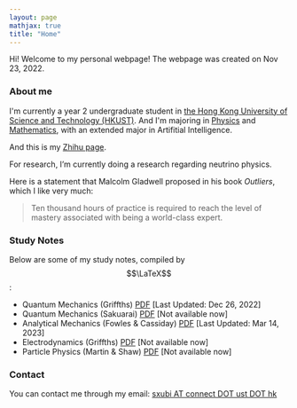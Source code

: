 ```yaml
---
layout: page
mathjax: true
title: "Home"
---
```


Hi! Welcome to my personal webpage! The webpage was created on Nov 23, 2022.

### About me
I'm currently a year 2 undergraduate student in [the Hong Kong University of Science and Technology (HKUST)](https://hkust.edu.hk). And I'm majoring in [Physics](https://physics.ust.hk/) and [Mathematics](https://www.math.hkust.edu.hk/), with an extended major in Artifitial Intelligence.

And this is my [Zhihu page](https://www.zhihu.com/people/chaoszz-27).

For research, I’m currently doing a research regarding neutrino physics.

Here is a statement that Malcolm Gladwell proposed in his book *Outliers*, which I like very much:
> Ten thousand hours of practice is required to reach the level of mastery associated with being a world-class expert.

### Study Notes
Below are some of my study notes, compiled by $$\LaTeX$$:
* Quantum Mechanics (Griffths) [PDF](https://sxubi.github.io/Quantum_Mechanics_Notes.pdf) 
  \[Last Updated: Dec 26, 2022\]
* Quantum Mechanics (Sakuarai) [PDF]() 
  \[Not available now\]
* Analytical Mechanics (Fowles & Cassiday) [PDF](https://sxubi.github.io/Classical_Mechanics.pdf) 
  \[Last Updated: Mar 14, 2023\]
* Electrodynamics (Griffths) [PDF]()
  \[Not available now\]
* Particle Physics (Martin & Shaw) [PDF]()
  \[Not available now\]

### Contact
You can contact me through my email: <u>sxubi AT connect DOT ust DOT hk</u>

